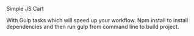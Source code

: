 
Simple JS Cart

With Gulp tasks which will speed up your workflow.
Npm install to install dependencies and then run gulp from command line to build project.
